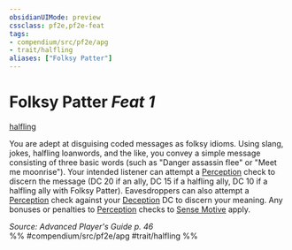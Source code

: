 ```yaml
---
obsidianUIMode: preview
cssclass: pf2e,pf2e-feat
tags:
- compendium/src/pf2e/apg
- trait/halfling
aliases: ["Folksy Patter"]
---
```

# Folksy Patter  *Feat 1*  
[halfling](../../rules/traits/halfling.md)  


You are adept at disguising coded messages as folksy idioms. Using slang, jokes, halfling loanwords, and the like, you convey a simple message consisting of three basic words (such as "Danger assassin flee" or "Meet me moonrise"). Your intended listener can attempt a [Perception](../skills.md#Perception) check to discern the message (DC 20 if an ally, DC 15 if a halfling ally, DC 10 if a halfling ally with Folksy Patter). Eavesdroppers can also attempt a [Perception](../skills.md#Perception) check against your [Deception](../skills.md#Deception) DC to discern your meaning. Any bonuses or penalties to [Perception](../skills.md#Perception) checks to [Sense Motive](../../rules/actions/sense-motive.md) apply.

*Source: Advanced Player's Guide p. 46*  
%% #compendium/src/pf2e/apg #trait/halfling %%